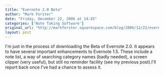 ```yaml
---
title: "Evernote 2.0 Beta"
author: "Mark Forster"
date: "Friday, December 22, 2006 at 14:45"
categories: ['Note Taking Software']
original_url: "http://markforster.squarespace.com/blog/2006/12/22/evernote-20-beta.html"
layout: post
---
```


I'm just in the process of downloading the Beta of Evernote 2.0. It appears to have several important enhancements to Evernote 1.5. These include a note list, a way of searching category names (badly needed), a screen clipper (very useful), but still no reminder facility (see my previous post).I'll report back once I've had a chance to assess it.
